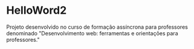 # HelloWord2
Projeto desenvolvido no curso de formação assíncrona para professores denominado "Desenvolvimento web: ferramentas e orientações para professores."
